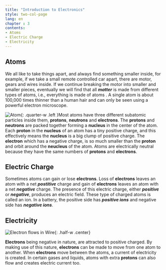 ```yaml
---
title: "Introduction to Electronics"
style: two-col-page
lang: en
chapter : 3 
contents:
- Atoms
- Electric Charge
- Electricity
---
```


## Atoms

We all like to take things apart, and always find something smaller inside, for example, if we take a small remote controlled car apart, there are motor, gears and wires inside. If we continue breaking the motor into smaller and smaller pieces, eventually we will find that all ***matter*** is made from different types of atoms, i.e., everything is made of atoms . A single atom is about 100,000 times thinner than a human hair and can only be seen using a powerful electron microscope. 

![Atom](img/atom.svg){: .quarter-w .left }Most atoms have three different subatomic particles inside them, **protons**, **neutrons** and **electrons**. The **protons** and **neutrons** are packed together forming a **nucleus** in the center of the atom. Each **proton** in the **nucleus** of an atom has a tiny positive charge, and this effectively means the **nucleus** is a big clump of positive charge. The **electron** which has a negative charge, is so much smaller than the **proton** and orbit around the **neucleus** of the atom. Atoms are electrically neutral because they have the same numbers of **protons** and **electrons**. 

## Electric Charge

Sometimes atoms can gain or lose **electrons**. Loss of **electrons** leaves an atom with a net ***postitive*** charge and gain of **electrons** leaves an atom with a net ***negative*** charge. The presence of this electric charge, either ***positive*** or ***negative***, produces an electric field. These type of charged atoms is called an ion. In a battery, the positive side has ***positive ions*** and negative side has ***negative ions***.

## Electricity

![Electron flows in Wire](img/electron_flow_in_wire.svg){: .half-w .center}

**Electrons** being negative in nature, are attracted to positive charged. By making use of this nature, **electrons** can be made to move from one atom to another. When **electrons** move between the atoms, a current of electricity is created. In certain gases and liquids, atoms with extra **protons** can also flow and creates electric current too.

